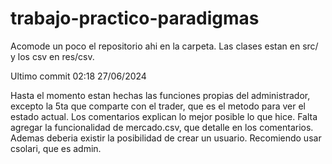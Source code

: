 # trabajo-practico-paradigmas

Acomode un poco el repositorio ahi en la carpeta. Las clases estan en src/ y los csv en res/csv.

Ultimo commit 02:18 27/06/2024

Hasta el momento estan hechas las funciones propias del administrador, excepto la 5ta que comparte con el trader, que es el metodo para ver el estado actual. Los comentarios explican lo mejor posible lo que hice. Falta agregar la funcionalidad de mercado.csv, que detalle en los comentarios. Ademas deberia existir la posibilidad de crear un usuario. Recomiendo usar csolari, que es admin.
